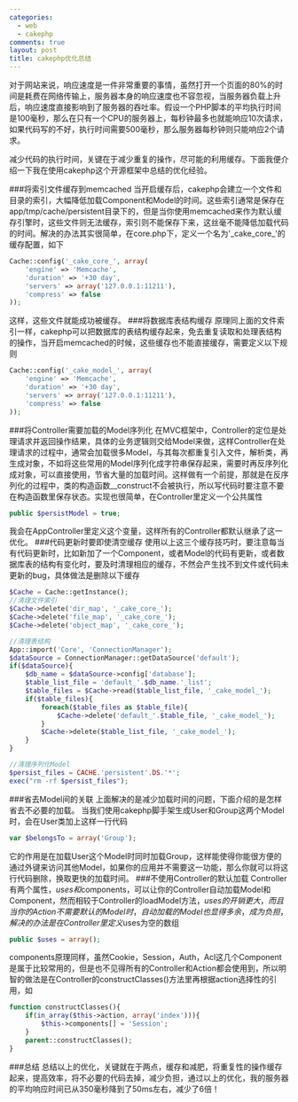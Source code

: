 ```yaml
--- 
categories: 
  - web
  - cakephp
comments: true
layout: post
title: cakephp优化总结
---
```

对于网站来说，响应速度是一件非常重要的事情，虽然打开一个页面的80%的时间是耗费在网络传输上，服务器本身的响应速度也不容忽视，当服务器负载上升后，响应速度直接影响到了服务器的吞吐率。假设一个PHP脚本的平均执行时间是100毫秒，那么在只有一个CPU的服务器上，每秒钟最多也就能响应10次请求，如果代码写的不好，执行时间需要500毫秒，那么服务器每秒钟则只能响应2个请求。

减少代码的执行时间，关键在于减少重复的操作，尽可能的利用缓存。下面我便介绍一下我在使用cakephp这个开源框架中总结的优化经验。

<!--more-->

###将索引文件缓存到memcached
当开启缓存后，cakephp会建立一个文件和目录的索引，大幅降低加载Component和Model的时间。这些索引通常是保存在app/tmp/cache/persistent目录下的，但是当你使用memcached来作为默认缓存引擎时，这些文件则无法缓存，索引则不能保存下来，这丝毫不能降低加载代码的时间。解决的办法其实很简单，在core.php下，定义一个名为'\_cake_core\_'的缓存配置，如下
``` php
Cache::config('_cake_core_', array(
    'engine' => 'Memcache',
    'duration' => '+30 day',
    'servers' => array('127.0.0.1:11211'),
    'compress' => false
));
```
这样，这些文件就能成功被缓存。
###将数据库表结构缓存
原理同上面的文件索引一样，cakephp可以把数据库的表结构缓存起来，免去重复读取和处理表结构的操作，当开启memcached的时候，这些缓存也不能直接缓存，需要定义以下规则
``` php
Cache::config('_cake_model_', array(
    'engine' => 'Memcache',
    'duration' => '+30 day',
    'servers' => array('127.0.0.1:11211'),
    'compress' => false
));
```
###将Controller需要加载的Model序列化
在MVC框架中，Controller的定位是处理请求并返回操作结果，具体的业务逻辑则交给Model来做，这样Controller在处理请求的过程中，通常会加载很多Model，与其每次都重复引入文件，解析类，再生成对象，不如将这些常用的Model序列化成字符串保存起来，需要时再反序列化成对象，可以直接使用，节省大量的加载时间。这样做有一个前提，那就是在反序列化的过程中，类的构造函数__construct不会被执行，所以写代码时要注意不要在构造函数里保存状态。实现也很简单，在Controller里定义一个公共属性
``` php
public $persistModel = true;
```
我会在AppController里定义这个变量，这样所有的Controller都默认继承了这一优化。
###代码更新时要即使清空缓存
使用以上这三个缓存技巧时，要注意每当有代码更新时，比如新加了一个Component，或者Model的代码有更新，或者数据库表的结构有变化时，要及时清理相应的缓存，不然会产生找不到文件或代码未更新的bug，具体做法是删除以下缓存
``` php
$Cache = Cache::getInstance();
//清理文件索引
$Cache->delete('dir_map', '_cake_core_');
$Cache->delete('file_map', '_cake_core_');
$Cache->delete('object_map', '_cake_core_');

//清理表结构
App::import('Core', 'ConnectionManager');
$dataSource = ConnectionManager::getDataSource('default');
if($dataSource){
    $db_name = $dataSource->config['database'];
    $table_list_file = 'default_'.$db_name.'_list';
    $table_files = $Cache->read($table_list_file, '_cake_model_');
    if($table_files){
        foreach($table_files as $table_file){
            $Cache->delete('default_'.$table_file, '_cake_model_');
        }
        $Cache->delete($table_list_file, '_cake_model_');
    }
}

//清理序列化Model
$persist_files = CACHE.'persistent'.DS.'*';
exec("rm -rf $persist_files");
```
###省去Model间的关联
上面解决的是减少加载时间的问题，下面介绍的是怎样省去不必要的加载。
当我们使用cakephp脚手架生成User和Group这两个Model时，会在User类加上这样一行代码
``` php
var $belongsTo = array('Group');
```
它的作用是在加载User这个Model时同时加载Group，这样能使得你能很方便的通过外键来访问其他Model，如果你的应用并不需要这一功能，那么你就可以将这行代码删除，换取更快的加载时间。
###不使用Controller的默认加载
Controller有两个属性，$uses和$components，可以让你的Controller自动加载Model和Component，然而相较于Controller的loadModel方法，$uses的开销更大，而且当你的Action不需要默认的Model时，自动加载的Model也显得多余，成为负担，解决的办法是在Controller里定义$uses为空的数组
``` php
public $uses = array();
```
components原理同样，虽然Cookie，Session，Auth，Acl这几个Component是属于比较常用的，但是也不见得所有的Controller和Action都会使用到，所以明智的做法是在Controller的constructClasses()方法里再根据action选择性的引用，如
``` php
function constructClasses(){
    if(in_array($this->action, array('index'))){
        $this->components[] = 'Session';
    }
    parent::constructClasses();
}
```
###总结
总结以上的优化，关键就在于两点，缓存和减肥，将重复性的操作缓存起来，提高效率，将不必要的代码去掉，减少负担，通过以上的优化，我的服务器的平均响应时间已从350毫秒降到了50ms左右，减少了6倍！
